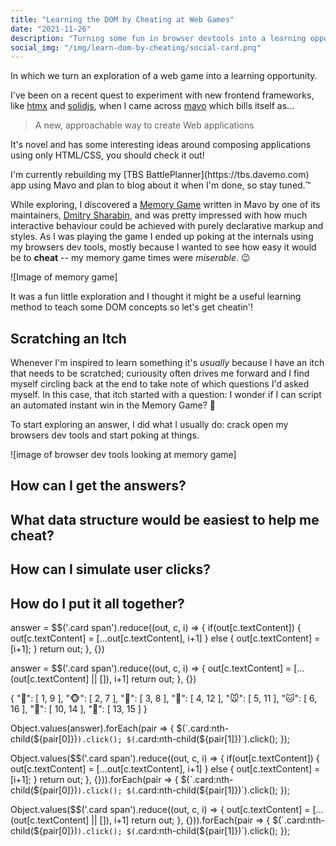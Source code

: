 ```yaml
---
title: "Learning the DOM by Cheating at Web Games"
date: "2021-11-26"
description: "Turning some fun in browser devtools into a learning opportunity."
social_img: "/img/learn-dom-by-cheating/social-card.png"
---
```


<aside class="tldr">
In which we turn an exploration of a web game into a learning opportunity.
</aside>

I've been on a recent quest to experiment with new frontend frameworks, like [htmx](https://htmx.org) and [solidjs](https://www.solidjs.com), when I came across [mavo](https://mavo.io/) which bills itself as...

> A new, approachable way to create Web applications

It's novel and has some interesting ideas around composing applications using only HTML/CSS, you should check it out!

<aside class="right">
  I'm currently rebuilding my [TBS BattlePlanner](https://tbs.davemo.com) app using Mavo and plan to blog about it when I'm done, so stay tuned.™
</aside>

While exploring, I discovered a [Memory Game](https://dmitrysharabin.github.io/mavo-memory-game/) written in Mavo by one of its maintainers, [Dmitry Sharabin](https://twitter.com/DmitrySharabin), and was pretty impressed with how much interactive behaviour could be achieved with purely declarative markup and styles. As I was playing the game I ended up poking at the internals using my browsers dev tools, mostly because I wanted to see how easy it would be to **cheat** -- my memory game times were _miserable_. 😉

![Image of memory game]

It was a fun little exploration and I thought it might be a useful learning method to teach some DOM concepts so let's get cheatin'!

## Scratching an Itch

Whenever I'm inspired to learn something it's _usually_ because I have an itch that needs to be scratched; curiousity often drives me forward and I find myself circling back at the end to take note of which questions I'd asked myself. In this case, that itch started with a question: I wonder if I can script an automated instant win in the Memory Game? 🤔

To start exploring an answer, I did what I usually do: crack open my browsers dev tools and start poking at things.

![image of browser dev tools looking at memory game]



## How can I get the answers?

## What data structure would be easiest to help me cheat?

## How can I simulate user clicks?

## How do I put it all together?

answer = $$('.card span').reduce((out, c, i) => {
   if(out[c.textContent]) {
     out[c.textContent] = [...out[c.textContent], i+1]
   } else {
     out[c.textContent] = [i+1];
   }
   return out;
}, {})

answer = $$('.card span').reduce((out, c, i) => {
  out[c.textContent] = [...(out[c.textContent] || []), i+1]
  return out;
}, {})

{
    "🐯": [
        1,
        9
    ],
    "🐵": [
        2,
        7
    ],
    "🐼": [
        3,
        8
    ],
    "🐶": [
        4,
        12
    ],
    "🐭": [
        5,
        11
    ],
    "🐱": [
        6,
        16
    ],
    "🐹": [
        10,
        14
    ],
    "🐻": [
        13,
        15
    ]
}

Object.values(answer).forEach(pair => {
  $(`.card:nth-child(${pair[0]})`).click();
  $(`.card:nth-child(${pair[1]})`).click();
});

Object.values($$('.card span').reduce((out, c, i) => {
   if(out[c.textContent]) {
     out[c.textContent] = [...out[c.textContent], i+1]
   } else {
     out[c.textContent] = [i+1];
   }
   return out;
}, {})).forEach(pair => {
  $(`.card:nth-child(${pair[0]})`).click();
  $(`.card:nth-child(${pair[1]})`).click();
});

Object.values($$('.card span').reduce((out, c, i) => {
  out[c.textContent] = [...(out[c.textContent] || []), i+1]
  return out;
}, {})).forEach(pair => {
  $(`.card:nth-child(${pair[0]})`).click();
  $(`.card:nth-child(${pair[1]})`).click();
});
